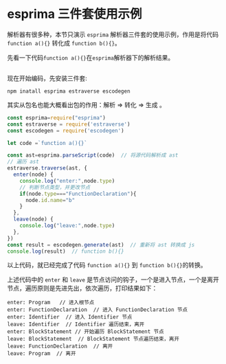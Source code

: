 # esprima 三件套使用示例

解析器有很多种，本节只演示 `esprima` 解析器三件套的使用示例，作用是将代码 `function a(){}` 转化成 `function b(){}`。

先看一下代码`function a(){}`在`esprima`解析器下的解析结果。

<img :src="$withBase('/imgs/plugins/esprima-example.jpg')">

现在开始编码，先安装三件套:
 ```shell
 npm inatall esprima estraverse escodegen 
 ```
其实从包名也能大概看出包的作用：解析 => 转化 => 生成 。

```js
const esprima=require("esprima")
const estraverse = require('estraverse')
const escodegen = require('escodegen')

let code =`function a(){}`  

const ast=esprima.parseScript(code)  // 将源代码解析成 ast
// 遍历 ast
estraverse.traverse(ast, {
  enter(node) {
    console.log("enter:",node.type)
    // 判断节点类型，并更改节点
    if(node.type==="FunctionDeclaration"){
      node.id.name="b"
    }
  },
  leave(node) {
    console.log("leave:",node.type)
  },
})
const result = escodegen.generate(ast)  // 重新将 ast 转换成 js
console.log(result)  // function b(){}
```
以上代码，就已经完成了代码 `function a(){}` 到 `function b(){}`的转换。

上述代码中的 `enter` 和 `leave` 是节点访问的钩子，一个是进入节点，一个是离开节点，遍历原则是先进先出，依次遍历，打印结果如下：
```
enter: Program   // 进入根节点
enter: FunctionDeclaration  // 进入 FunctionDeclaration 节点
enter: Identifier  // 进入 Identifier 节点
leave: Identifier  // Identifier 遍历结束，离开
enter: BlockStatement // 开始遍历 BlockStatement 节点
leave: BlockStatement  // BlockStatement 节点遍历结束，离开
leave: FunctionDeclaration  // 离开
leave: Program  // 离开
```


